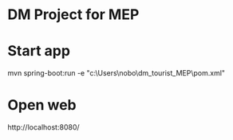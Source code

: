 # DM Project for MEP

# Start app
mvn spring-boot:run -e "c:\Users\nobo\dm_tourist_MEP\pom.xml"

# Open web
http://localhost:8080/
